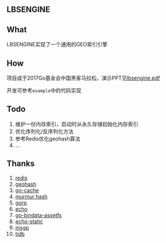 LBSENGINE
-----

## What

LBSENGINE实现了一个通用的GEO索引引擎

## How

项目成于2017Go基金会中国黑客马拉松，演示PPT见[lbsengine.pdf](https://github.com/sillydong/lbsengine/blob/master/lbsengine.pdf)

开发可参考`example`中的代码实现

## Todo

1. 维护一份内存索引，启动时从永久存储初始化内存索引
2. 优化序列化/反序列化方法
3. 参考Redis优化geohash算法
4. ...


## Thanks

1. [redis](http://github.com/go-redis/redis)
2. [geohash](http://github.com/mmcloughlin/geohash)
3. [go-cache](http://github.com/patrickmn/go-cache)
4. [murmur hash](https://github.com/huichen/murmur)
5. [gorp](https://github.com/go-gorp/gorp)
6. [echo](https://github.com/labstack/echo)
7. [go-bindata-assetfs](https://github.com/elazarl/go-bindata-assetfs)
8. [echo-static](https://github.com/Code-Hex/echo-static)
9. [msgp](https://github.com/tinylib/msgp)
10. [tidb](https://github.com/pingcap/tidb)
